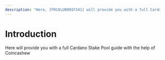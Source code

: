 ```yaml
---
description: "Here, [FRCA\U0001F341] will provide you with a full Cardano Stake Pool guide"
---
```


# Introduction

Here will provide you with a full Cardano Stake Pool guide with the help of Coincashew

